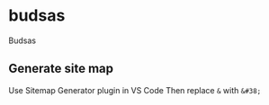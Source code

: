 # budsas

Budsas

## Generate site map
Use Sitemap Generator plugin in VS Code
Then replace `&` with `&#38;`